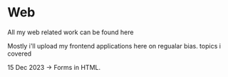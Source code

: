# Web
 All my web related work can be found here

 Mostly i'll upload my frontend applications here on regualar bias.
 topics i covered

 15 Dec 2023 -> Forms in HTML.
